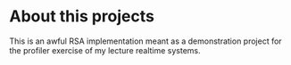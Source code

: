 # About this projects
This is an awful RSA implementation meant as a demonstration project for the profiler exercise of my lecture realtime systems.